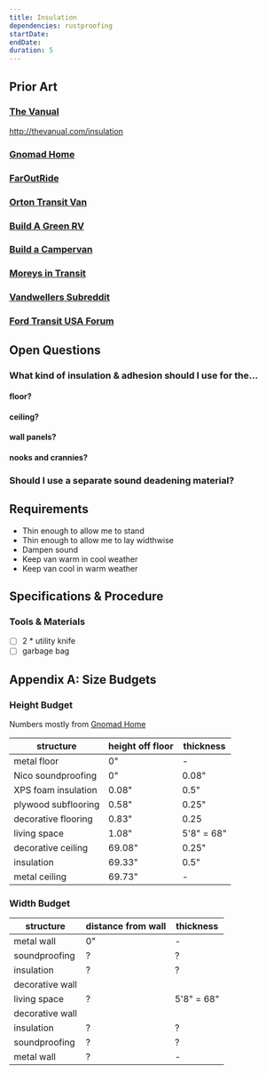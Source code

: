 ```yaml
---
title: Insulation
dependencies: rustproofing
startDate:
endDate:
duration: 5
---
```


## Prior Art
### [The Vanual](http://thevanual.com)

http://thevanual.com/insulation



### [Gnomad Home](https://gnomadhome.com)
### [FarOutRide](http://faroutride.com)
### [Orton Transit Van](http://www.ortontransit.info)
### [Build A Green RV](http://www.buildagreenrv.com)
### [Build a Campervan](https://buildacampervan.com)
### [Moreys in Transit](http://moreysintransit.com)
### [Vandwellers Subreddit](https://www.reddit.com/r/vandwellers)
### [Ford Transit USA Forum](http://www.fordtransitusaforum.com)
<!-- Do a general Google Search -->

## Open Questions

### What kind of insulation & adhesion should I use for the...
#### floor?
#### ceiling?
#### wall panels?
#### nooks and crannies?

### Should I use a separate sound deadening material?

## Requirements

 - Thin enough to allow me to stand
 - Thin enough to allow me to lay widthwise
 - Dampen sound
 - Keep van warm in cool weather
 - Keep van cool in warm weather

## Specifications & Procedure

### Tools & Materials

 - [ ] 2 * utility knife
 - [ ] garbage bag

## Appendix A: Size Budgets

### Height Budget

Numbers mostly from [Gnomad Home](https://gnomadhome.com/build-your-van/)

| structure | height off floor | thickness |
|-|-|-|
| metal floor | 0" | - |
| Nico soundproofing | 0" | 0.08" |
| XPS foam insulation | 0.08" | 0.5" |
| plywood subflooring | 0.58" | 0.25" |
| decorative flooring | 0.83" | 0.25 |
| living space | 1.08" | 5'8" = 68" |
| decorative ceiling | 69.08" | 0.25" |
| insulation | 69.33" | 0.5" |
| metal ceiling | 69.73" | - |

### Width Budget

| structure | distance from wall | thickness |
|-|-|-|
| metal wall | 0" | - |
| soundproofing | ? | ? |
| insulation | ? | ? |
| decorative wall |
| living space | ? | 5'8" = 68" |
| decorative wall |
| insulation | ? | ? |
| soundproofing | ? | ? |
| metal wall | ? | - |
